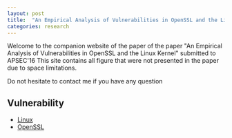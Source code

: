 ```yaml
---
layout: post
title:  "An Empirical Analysis of Vulnerabilities in OpenSSL and the Linux Kernel "
categories: research
---
```


Welcome to the companion website of the paper of the paper "An Empirical Analysis of Vulnerabilities in OpenSSL and the Linux Kernel" submitted to APSEC'16
This site contains all figure that were not presented in the paper due to space limitations. 

Do not hesitate to contact me if you have any question
 
## Vulnerability

* [Linux](Linux/linux.html) 
* [OpenSSL](OpenSSL/openssl.html)
